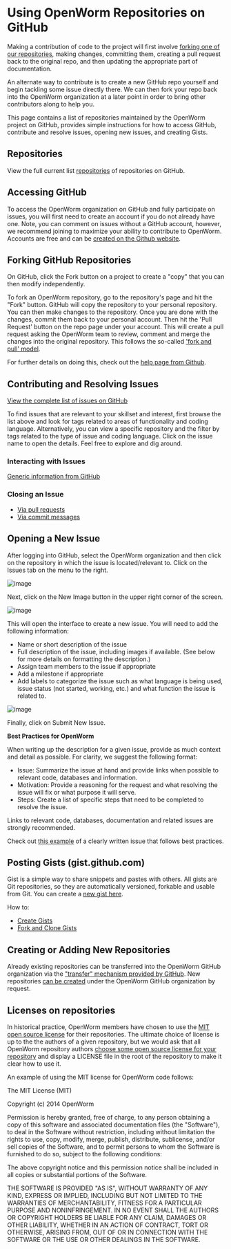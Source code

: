 Using OpenWorm Repositories on GitHub
=====================================

Making a contribution of code to the project will first involve [forking one of our repositories](#forking-github-repositories), making changes, committing them, creating a pull request back to the original repo, and then updating the appropriate part of documentation.

An alternate way to contribute is to create a new GitHub repo yourself and begin tackling some issue directly there. We can then fork your repo back into the OpenWorm organization at a later point in order to bring other contributors along to help you.

This page contains a list of repositories maintained by the OpenWorm project on GitHub, provides simple instructions for how to access GitHub, contribute and resolve issues, opening new issues, and creating Gists.

Repositories
------------

View the full current list [repositories](../Community/repositories/) of repositories on GitHub.

Accessing GitHub
----------------

To access the OpenWorm organization on GitHub and fully participate on issues, you will first need to create an account if you do not already have one. Note, you can comment on issues without a GitHub account, however, we recommend joining to maximize your ability to contribute to OpenWorm. Accounts are free and can be [created on the Github website](https://github.com/).

Forking GitHub Repositories
---------------------------

On GitHub, click the Fork button on a project to create a "copy" that you can then modify independently.

To fork an OpenWorm repository, go to the repository's page and hit the "Fork" button. GitHub will copy the repository to your personal repository. You can then make changes to the repository. Once you are done with the changes, commit them back to your personal account. Then hit the 'Pull Request' button on the repo page under your account. This will create a pull request asking the OpenWorm team to review, comment and merge the changes into the original repository. This follows the so-called ['fork and pull' model](https://help.github.com/articles/using-pull-requests#fork--pull).

For further details on doing this, check out the [help page from Github](https://help.github.com/articles/fork-a-repo).

Contributing and Resolving Issues
---------------------------------

[View the complete list of issues on GitHub](https://github.com/organizations/openworm/dashboard/issues)

To find issues that are relevant to your skillset and interest, first browse the list above and look for tags related to areas of functionality and coding language. Alternatively, you can view a specific repository and the filter by tags related to the type of issue and coding language. Click on the issue name to open the details. Feel free to explore and dig around.

### Interacting with Issues

[Generic information from GitHub](https://github.com/blog/831-issues-2-0-the-next-generation)

### Closing an Issue

-   [Via pull requests](https://github.com/blog/1506-closing-issues-via-pull-requests)
-   [Via commit messages](https://github.com/blog/1386-closing-issues-via-commit-messages)

Opening a New Issue
-------------------

After logging into GitHub, select the OpenWorm organization and then click on the repository in which the issue is located/relevant to. Click on the Issues tab on the menu to the right.

![image](http://i.imgur.com/Rh1uvmn.png)

Next, click on the New Image button in the upper right corner of the screen.

![image](http://i.imgur.com/fvEQOJQ.png)

This will open the interface to create a new issue. You will need to add the following information:

-   Name or short description of the issue
-   Full description of the issue, including images if available. (See below for more details on formatting the description.)
-   Assign team members to the issue if appropriate
-   Add a milestone if appropriate
-   Add labels to categorize the issue such as what language is being used, issue status (not started, working, etc.) and what function the issue is related to.

![image](http://i.imgur.com/ozkZFsh.png)

Finally, click on Submit New Issue.

**Best Practices for OpenWorm**

When writing up the description for a given issue, provide as much context and detail as possible. For clarity, we suggest the following format:

-   Issue: Summarize the issue at hand and provide links when possible to relevant code, databases and information.
-   Motivation: Provide a reasoning for the request and what resolving the issue will fix or what purpose it will serve.
-   Steps: Create a list of specific steps that need to be completed to resolve the issue.

Links to relevant code, databases, documentation and related issues are strongly recommended.

Check out [this example](https://github.com/openworm/OpenWorm/issues/140) of a clearly written issue that follows best practices.

Posting Gists (gist.github.com)
-------------------------------

Gist is a simple way to share snippets and pastes with others. All gists are Git repositories, so they are automatically versioned, forkable and usable from Git. You can create a [new gist here](https://gist.github.com/).

How to:

-   [Create Gists](https://docs.github.com/en/get-started/writing-on-github/editing-and-sharing-content-with-gists/creating-gists)
-   [Fork and Clone Gists](https://docs.github.com/en/get-started/writing-on-github/editing-and-sharing-content-with-gists/forking-and-cloning-gists)


Creating or Adding New Repositories
-----------------------------------

Already existing repositories can be transferred into the OpenWorm GitHub organization via the ["transfer" mechanism provided by GitHub](https://help.github.com/articles/how-to-transfer-a-repository). New repositories [can be created](https://help.github.com/articles/create-a-repo) under the OpenWorm GitHub organization by request.

Licenses on repositories
------------------------

In historical practice, OpenWorm members have chosen to use the [MIT open source license](http://opensource.org/licenses/MIT) for their repositories. The ultimate choice of license is up to the the authors of a given repository, but we would ask that all OpenWorm repository authors [choose some open source license for your repository](http://choosealicense.com/) and display a LICENSE file in the root of the repository to make it clear how to use it.

An example of using the MIT license for OpenWorm code follows:

The MIT License (MIT)

Copyright (c) 2014 OpenWorm

Permission is hereby granted, free of charge, to any person obtaining a copy of this software and associated documentation files (the "Software"), to deal in the Software without restriction, including without limitation the rights to use, copy, modify, merge, publish, distribute, sublicense, and/or sell copies of the Software, and to permit persons to whom the Software is furnished to do so, subject to the following conditions:

The above copyright notice and this permission notice shall be included in all copies or substantial portions of the Software.

THE SOFTWARE IS PROVIDED "AS IS", WITHOUT WARRANTY OF ANY KIND, EXPRESS OR IMPLIED, INCLUDING BUT NOT LIMITED TO THE WARRANTIES OF MERCHANTABILITY, FITNESS FOR A PARTICULAR PURPOSE AND NONINFRINGEMENT. IN NO EVENT SHALL THE AUTHORS OR COPYRIGHT HOLDERS BE LIABLE FOR ANY CLAIM, DAMAGES OR OTHER LIABILITY, WHETHER IN AN ACTION OF CONTRACT, TORT OR OTHERWISE, ARISING FROM, OUT OF OR IN CONNECTION WITH THE SOFTWARE OR THE USE OR OTHER DEALINGS IN THE SOFTWARE.
